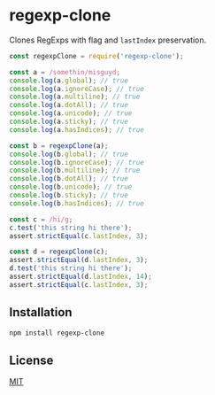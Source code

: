# regexp-clone

Clones RegExps with flag and `lastIndex` preservation.

```js
const regexpClone = require('regexp-clone');

const a = /somethin/misguyd;
console.log(a.global); // true
console.log(a.ignoreCase); // true
console.log(a.multiline); // true
console.log(a.dotAll); // true
console.log(a.unicode); // true
console.log(a.sticky); // true
console.log(a.hasIndices); // true

const b = regexpClone(a);
console.log(b.global); // true
console.log(b.ignoreCase); // true
console.log(b.multiline); // true
console.log(b.dotAll); // true
console.log(b.unicode); // true
console.log(b.sticky); // true
console.log(b.hasIndices); // true

const c = /hi/g;
c.test('this string hi there');
assert.strictEqual(c.lastIndex, 3);

const d = regexpClone(c);
assert.strictEqual(d.lastIndex, 3);
d.test('this string hi there');
assert.strictEqual(d.lastIndex, 14);
assert.strictEqual(c.lastIndex, 3);
```

## Installation

```bash
npm install regexp-clone
```

## License

[MIT](https://github.com/aheckmann/regexp-clone/blob/master/LICENSE)
